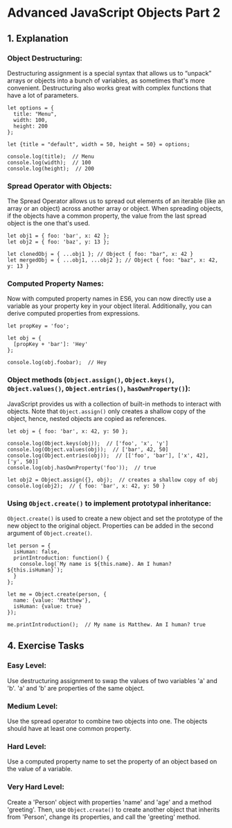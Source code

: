 # Advanced JavaScript Objects Part 2

## 1. Explanation

### Object Destructuring:

Destructuring assignment is a special syntax that allows us to “unpack” arrays or objects into a bunch of variables, as sometimes that's more convenient. Destructuring also works great with complex functions that have a lot of parameters.

```
let options = {
  title: "Menu",
  width: 100,
  height: 200
};

let {title = "default", width = 50, height = 50} = options;

console.log(title);  // Menu
console.log(width);  // 100
console.log(height);  // 200
```

### Spread Operator with Objects:

The Spread Operator allows us to spread out elements of an iterable (like an array or an object) across another array or object. When spreading objects, if the objects have a common property, the value from the last spread object is the one that's used.

```
let obj1 = { foo: 'bar', x: 42 };
let obj2 = { foo: 'baz', y: 13 };

let clonedObj = { ...obj1 }; // Object { foo: "bar", x: 42 }
let mergedObj = { ...obj1, ...obj2 }; // Object { foo: "baz", x: 42, y: 13 }
```

### Computed Property Names:

Now with computed property names in ES6, you can now directly use a variable as your property key in your object literal. Additionally, you can derive computed properties from expressions.

```
let propKey = 'foo';

let obj = {
  [propKey + 'bar']: 'Hey'
};

console.log(obj.foobar);  // Hey
```

### Object methods (`Object.assign()`, `Object.keys()`, `Object.values()`, `Object.entries()`, `hasOwnProperty()`):

JavaScript provides us with a collection of built-in methods to interact with objects. Note that `Object.assign()` only creates a shallow copy of the object, hence, nested objects are copied as references.

```
let obj = { foo: 'bar', x: 42, y: 50 };

console.log(Object.keys(obj));  // ['foo', 'x', 'y']
console.log(Object.values(obj));  // ['bar', 42, 50]
console.log(Object.entries(obj));  // [['foo', 'bar'], ['x', 42], ['y', 50]]
console.log(obj.hasOwnProperty('foo'));  // true

let obj2 = Object.assign({}, obj);  // creates a shallow copy of obj
console.log(obj2);  // { foo: 'bar', x: 42, y: 50 }
```

### Using `Object.create()` to implement prototypal inheritance:

`Object.create()` is used to create a new object and set the prototype of the new object to the original object. Properties can be added in the second argument of `Object.create()`.

```
let person = {
  isHuman: false,
  printIntroduction: function() {
    console.log(`My name is ${this.name}. Am I human? ${this.isHuman}`);
  }
};

let me = Object.create(person, { 
  name: {value: 'Matthew'}, 
  isHuman: {value: true} 
});

me.printIntroduction();  // My name is Matthew. Am I human? true
```

## 4. Exercise Tasks

### Easy Level:

Use destructuring assignment to swap the values of two variables 'a' and 'b'. 'a' and 'b' are properties of the same object.

### Medium Level:

Use the spread operator to combine two objects into one. The objects should have at least one common property.

### Hard Level:

Use a computed property name to set the property of an object based on the value of a variable.

### Very Hard Level:

Create a 'Person' object with properties 'name' and 'age' and a method 'greeting'. Then, use `Object.create()` to create another object that inherits from 'Person', change its properties, and call the 'greeting' method.